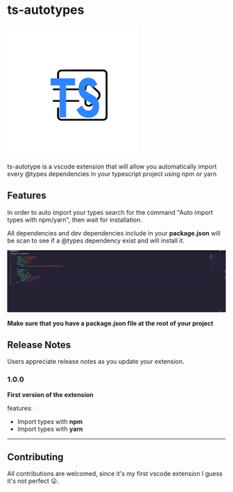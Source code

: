 # ts-autotypes
![showcase](./assets/logo.png)

ts-autotype is a vscode extension that will allow you automatically import every @types dependencies in your typescript project using npm or yarn

## Features

In order to auto import your types search for the command "Auto import types with npm/yarn", then wait for installation.

All dependencies and dev dependencies include in your **package.json** will be scan to see if a @types dependency exist and will install it. 

![showcase](./assets/showcase.gif)

**Make sure that you have a package.json file at the root of your project**



## Release Notes

Users appreciate release notes as you update your extension.

### 1.0.0

**First version of the extension**

features:

- Import types with **npm**
- Import types with **yarn**

-----------------------------------------------------------------------------------------------------------

## Contributing 

All contributions are welcomed, since it's my first vscode extension I guess it's not perfect :stuck_out_tongue:.

